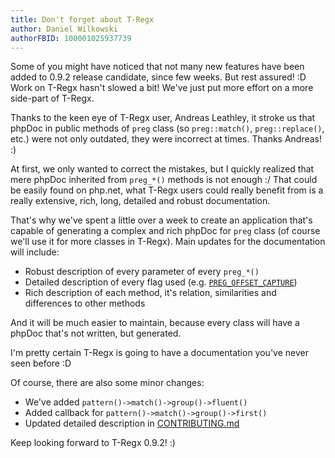 ```yaml
---
title: Don't forget about T-Regx
author: Daniel Wilkowski
authorFBID: 100001025937739
---
```


Some of you might have noticed that not many new features have been added to 0.9.2 release candidate, since few weeks.
But rest assured! :D Work on T-Regx hasn't slowed a bit! We've just put more effort on a more side-part of T-Regx.

Thanks to the keen eye of T-Regx user, Andreas Leathley, it stroke us that phpDoc in public methods
of `preg` class (so `preg::match()`, `preg::replace()`, etc.) were not only outdated, they were incorrect at times. 
Thanks Andreas! :)

At first, we only wanted to correct the mistakes, but I quickly realized that mere phpDoc inherited from `preg_*()`
methods is not enough :/ That could be easily found on php.net, what T-Regx users could really benefit from is
a really extensive, rich, long, detailed and robust documentation. 

That's why we've spent a little over a week to create an application that's capable of generating a complex and rich
phpDoc for `preg` class (of course we'll use it for more classes in T-Regx). Main updates for the documentation will include: 
  - Robust description of every parameter of every `preg_*()`
  - Detailed description of every flag used (e.g. [`PREG_OFFSET_CAPTURE`][2])
  - Rich description of each method, it's relation, similarities and differences to other methods

And it will be much easier to maintain, because every class will have a phpDoc that's not written, but generated.

I'm pretty certain T-Regx is going to have a documentation you've never seen before :D

Of course, there are also some minor changes:
 - We've added `pattern()->match()->group()->fluent()`
 - Added callback for `pattern()->match()->group()->first()`
 - Updated detailed description in [CONTRIBUTING.md][1]

Keep looking forward to T-Regx 0.9.2! :)

[1]: https://github.com/T-Regx/T-Regx/blob/master/CONTRIBUTING.md
[2]: https://www.php.net/manual/en/pcre.constants.php
